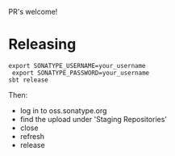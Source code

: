 PR's welcome!

# Releasing

    export SONATYPE_USERNAME=your_username
     export SONATYPE_PASSWORD=your_username
    sbt release

Then:
* log in to oss.sonatype.org
* find the upload under 'Staging Repositories'
* close
* refresh
* release
